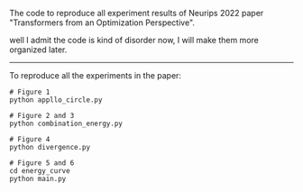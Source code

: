 The code to reproduce all experiment results of Neurips 2022 paper "Transformers from an Optimization Perspective".

well I admit the code is kind of disorder now, I will make them more organized later.


-----

To reproduce all the experiments in the paper:
```
# Figure 1
python appllo_circle.py

# Figure 2 and 3
python combination_energy.py

# Figure 4
python divergence.py

# Figure 5 and 6
cd energy_curve
python main.py
```